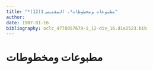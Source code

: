 ```yaml
---
title: "*مطبوعات ومخطوطات*. المقتبس 1(12)"
author: 
date: 1907-01-16
bibliography: oclc_4770057679-i_12-div_16.d1e2523.bib
---
```




#  مطبوعات ومخطوطات 

